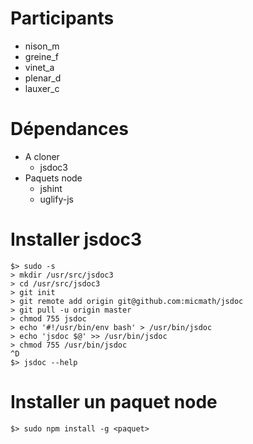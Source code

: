 Participants
============
- nison_m
- greine_f
- vinet_a
- plenar_d
- lauxer_c

Dépendances
===========
- A cloner
    - jsdoc3
- Paquets node
    - jshint
    - uglify-js

Installer jsdoc3
================
```
$> sudo -s
> mkdir /usr/src/jsdoc3
> cd /usr/src/jsdoc3
> git init
> git remote add origin git@github.com:micmath/jsdoc
> git pull -u origin master
> chmod 755 jsdoc
> echo '#!/usr/bin/env bash' > /usr/bin/jsdoc
> echo 'jsdoc $@' >> /usr/bin/jsdoc
> chmod 755 /usr/bin/jsdoc
^D
$> jsdoc --help
```

Installer un paquet node
========================
```
$> sudo npm install -g <paquet>
```
